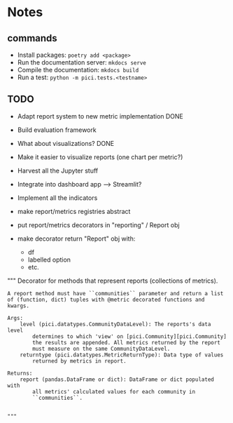 # Notes

## commands

- Install packages: ``poetry add <package>``
- Run the documentation server: ``mkdocs serve``
- Compile the documentation: ``mkdocs build``
- Run a test: ``python -m pici.tests.<testname>``

## TODO

- Adapt report system to new metric implementation          DONE
- Build evaluation framework
- What about visualizations?                                DONE
- Make it easier to visualize reports (one chart per metric?)
- Harvest all the Jupyter stuff
- Integrate into dashboard app --> Streamlit?
- Implement all the indicators

- make report/metrics registries abstract
- put report/metrics decorators in "reporting" / Report obj
- make decorator return "Report" obj with:
  - df
  - labelled option
  - etc.



"""
    Decorator for methods that represent reports (collections of metrics).

    A report method must have ``communities`` parameter and return a list
    of (function, dict) tuples with @metric decorated functions and kwargs.

    Args:
        level (pici.datatypes.CommunityDataLevel): The reports's data level
            determines to which 'view' on [pici.Community][pici.Community]
            the results are appended. All metrics returned by the report
            must measure on the same CommunityDataLevel.
        returntype (pici.datatypes.MetricReturnType): Data type of values
            returned by metrics in report.

    Returns:
        report (pandas.DataFrame or dict): DataFrame or dict populated with
            all metrics' calculated values for each community in
            ``communities``.


    """